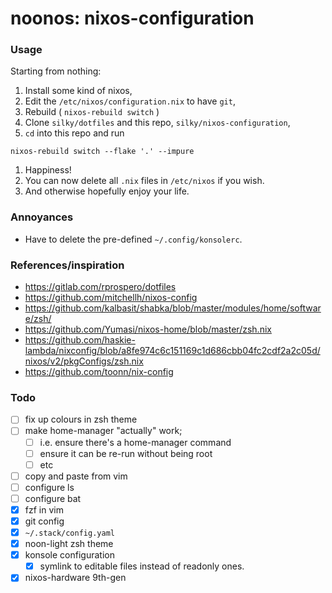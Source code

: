 # noonos: nixos-configuration

### Usage

Starting from nothing:

1. Install some kind of nixos,
1. Edit the `/etc/nixos/configuration.nix` to have `git`,
1. Rebuild ( `nixos-rebuild switch` )
1. Clone `silky/dotfiles` and this repo, `silky/nixos-configuration`,
1. `cd` into this repo and run
  ```
  nixos-rebuild switch --flake '.' --impure
  ```
1. Happiness!
1. You can now delete all `.nix` files in `/etc/nixos` if you wish.
1. And otherwise hopefully enjoy your life.


### Annoyances

- Have to delete the pre-defined `~/.config/konsolerc`.


### References/inspiration

- <https://gitlab.com/rprospero/dotfiles>
- <https://github.com/mitchellh/nixos-config>
- <https://github.com/kalbasit/shabka/blob/master/modules/home/software/zsh/>
- <https://github.com/Yumasi/nixos-home/blob/master/zsh.nix>
- <https://github.com/haskie-lambda/nixconfig/blob/a8fe974c6c151169c1d686cbb04fc2cdf2a2c05d/nixos/v2/pkgConfigs/zsh.nix>
- <https://github.com/toonn/nix-config>


### Todo

- [ ] fix up colours in zsh theme
- [ ] make home-manager "actually" work;
  - [ ] i.e. ensure there's a home-manager command
  - [ ] ensure it can be re-run without being root
  - [ ] etc
- [ ] copy and paste from vim
- [ ] configure ls
- [ ] configure bat
- [x] fzf in vim
- [x] git config
- [x] `~/.stack/config.yaml`
- [x] noon-light zsh theme
- [x] konsole configuration
  - [x] symlink to editable files instead of readonly ones.
- [x] nixos-hardware 9th-gen
